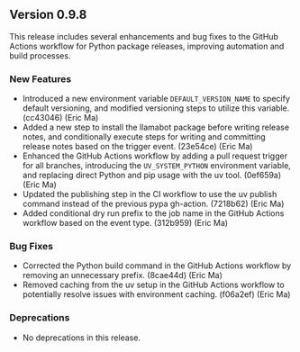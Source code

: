 ## Version 0.9.8

This release includes several enhancements and bug fixes to the GitHub Actions workflow for Python package releases, improving automation and build processes.

### New Features

- Introduced a new environment variable `DEFAULT_VERSION_NAME` to specify default versioning, and modified versioning steps to utilize this variable. (cc43046) (Eric Ma)
- Added a new step to install the llamabot package before writing release notes, and conditionally execute steps for writing and committing release notes based on the trigger event. (23e54ce) (Eric Ma)
- Enhanced the GitHub Actions workflow by adding a pull request trigger for all branches, introducing the `UV_SYSTEM_PYTHON` environment variable, and replacing direct Python and pip usage with the uv tool. (0ef659a) (Eric Ma)
- Updated the publishing step in the CI workflow to use the uv publish command instead of the previous pypa gh-action. (7218b62) (Eric Ma)
- Added conditional dry run prefix to the job name in the GitHub Actions workflow based on the event type. (312b959) (Eric Ma)

### Bug Fixes

- Corrected the Python build command in the GitHub Actions workflow by removing an unnecessary prefix. (8cae44d) (Eric Ma)
- Removed caching from the uv setup in the GitHub Actions workflow to potentially resolve issues with environment caching. (f06a2ef) (Eric Ma)

### Deprecations

- No deprecations in this release.
